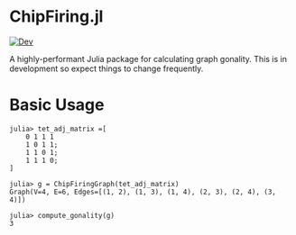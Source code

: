 # ChipFiring.jl

[![Dev](https://img.shields.io/badge/docs-dev-blue.svg)](https://vincentxwang.github.io/BernsteinBasis.jl/dev/)

A highly-performant Julia package for calculating graph gonality. This is in development so expect things to change frequently.

# Basic Usage

```julia-repl
julia> tet_adj_matrix =[
    0 1 1 1
    1 0 1 1;
    1 1 0 1;
    1 1 1 0;
]

julia> g = ChipFiringGraph(tet_adj_matrix)
Graph(V=4, E=6, Edges=[(1, 2), (1, 3), (1, 4), (2, 3), (2, 4), (3, 4)])

julia> compute_gonality(g)
3
```
